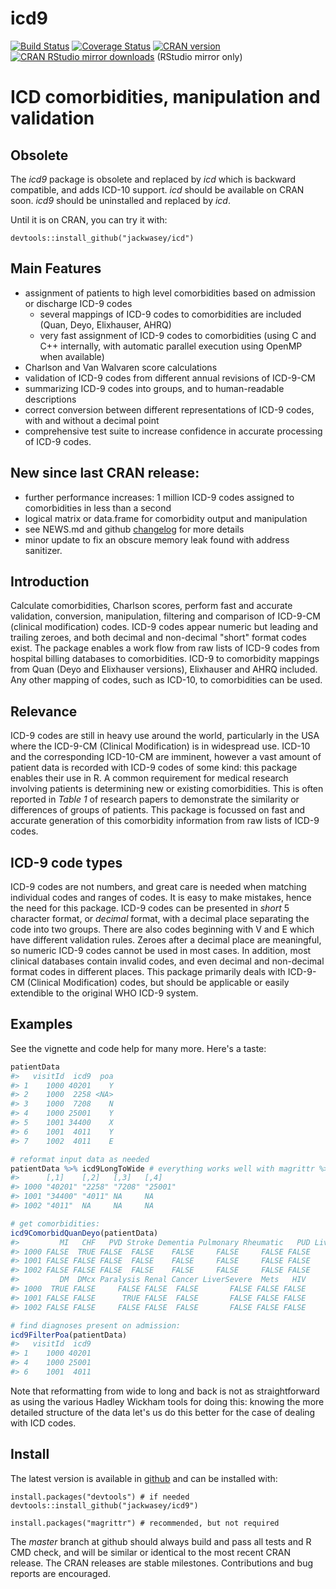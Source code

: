 <!--
Copyright (C) 2014 - 2016  Jack O. Wasey

This file is part of icd9.

icd9 is free software: you can redistribute it and/or modify
it under the terms of the GNU General Public License as published by
the Free Software Foundation, either version 3 of the License, or
(at your option) any later version.

icd9 is distributed in the hope that it will be useful,
but WITHOUT ANY WARRANTY; without even the implied warranty of
MERCHANTABILITY or FITNESS FOR A PARTICULAR PURPOSE. See the
GNU General Public License for more details.

You should have received a copy of the GNU General Public License
along with icd9. If not, see <http:#www.gnu.org/licenses/>.
-->
<!-- README.md is generated from README.Rmd. Please edit that file and render with rmarkdown::render("README.Rmd")-->
icd9
====

[![Build Status](https://travis-ci.org/jackwasey/icd9.svg?branch=master)](https://travis-ci.org/jackwasey/icd9) [![Coverage Status](https://coveralls.io/repos/github/jackwasey/icd9/badge.svg?branch=master)](https://coveralls.io/r/jackwasey/icd9?branch=master) [![CRAN version](http://www.r-pkg.org/badges/version/icd9)](https://cran.r-project.org/package=icd9) [![CRAN RStudio mirror downloads](http://cranlogs.r-pkg.org/badges/icd9)](https://cran.r-project.org/package=icd9) (RStudio mirror only)

ICD comorbidities, manipulation and validation
==============================================

Obsolete
--------

The *icd9* package is obsolete and replaced by *icd* which is backward compatible, and adds ICD-10 support. *icd* should be available on CRAN soon. *icd9* should be uninstalled and replaced by *icd*.

Until it is on CRAN, you can try it with:

    devtools::install_github("jackwasey/icd")

Main Features
-------------

-   assignment of patients to high level comorbidities based on admission or discharge ICD-9 codes
    -   several mappings of ICD-9 codes to comorbidities are included (Quan, Deyo, Elixhauser, AHRQ)
    -   very fast assignment of ICD-9 codes to comorbidities (using C and C++ internally, with automatic parallel execution using OpenMP when available)
-   Charlson and Van Walvaren score calculations
-   validation of ICD-9 codes from different annual revisions of ICD-9-CM
-   summarizing ICD-9 codes into groups, and to human-readable descriptions
-   correct conversion between different representations of ICD-9 codes, with and without a decimal point
-   comprehensive test suite to increase confidence in accurate processing of ICD-9 codes.

New since last CRAN release:
----------------------------

-   further performance increases: 1 million ICD-9 codes assigned to comorbidities in less than a second
-   logical matrix or data.frame for comorbidity output and manipulation
-   see NEWS.md and github [changelog](https://github.com/jackwasey/icd9/commits/master) for more details
-   minor update to fix an obscure memory leak found with address sanitizer.

Introduction
------------

Calculate comorbidities, Charlson scores, perform fast and accurate validation, conversion, manipulation, filtering and comparison of ICD-9-CM (clinical modification) codes. ICD-9 codes appear numeric but leading and trailing zeroes, and both decimal and non-decimal "short" format codes exist. The package enables a work flow from raw lists of ICD-9 codes from hospital billing databases to comorbidities. ICD-9 to comorbidity mappings from Quan (Deyo and Elixhauser versions), Elixhauser and AHRQ included. Any other mapping of codes, such as ICD-10, to comorbidities can be used.

Relevance
---------

ICD-9 codes are still in heavy use around the world, particularly in the USA where the ICD-9-CM (Clinical Modification) is in widespread use. ICD-10 and the corresponding ICD-10-CM are imminent, however a vast amount of patient data is recorded with ICD-9 codes of some kind: this package enables their use in R. A common requirement for medical research involving patients is determining new or existing comorbidities. This is often reported in *Table 1* of research papers to demonstrate the similarity or differences of groups of patients. This package is focussed on fast and accurate generation of this comorbidity information from raw lists of ICD-9 codes.

ICD-9 code types
----------------

ICD-9 codes are not numbers, and great care is needed when matching individual codes and ranges of codes. It is easy to make mistakes, hence the need for this package. ICD-9 codes can be presented in *short* 5 character format, or *decimal* format, with a decimal place separating the code into two groups. There are also codes beginning with V and E which have different validation rules. Zeroes after a decimal place are meaningful, so numeric ICD-9 codes cannot be used in most cases. In addition, most clinical databases contain invalid codes, and even decimal and non-decimal format codes in different places. This package primarily deals with ICD-9-CM (Clinical Modification) codes, but should be applicable or easily extendible to the original WHO ICD-9 system.

Examples
--------

See the vignette and code help for many more. Here's a taste:

``` r
patientData
#>   visitId  icd9  poa
#> 1    1000 40201    Y
#> 2    1000  2258 <NA>
#> 3    1000  7208    N
#> 4    1000 25001    Y
#> 5    1001 34400    X
#> 6    1001  4011    Y
#> 7    1002  4011    E

# reformat input data as needed
patientData %>% icd9LongToWide # everything works well with magrittr %>%
#>      [,1]    [,2]   [,3]   [,4]   
#> 1000 "40201" "2258" "7208" "25001"
#> 1001 "34400" "4011" NA     NA     
#> 1002 "4011"  NA     NA     NA

# get comorbidities:
icd9ComorbidQuanDeyo(patientData)
#>         MI   CHF   PVD Stroke Dementia Pulmonary Rheumatic   PUD LiverMild
#> 1000 FALSE  TRUE FALSE  FALSE    FALSE     FALSE     FALSE FALSE     FALSE
#> 1001 FALSE FALSE FALSE  FALSE    FALSE     FALSE     FALSE FALSE     FALSE
#> 1002 FALSE FALSE FALSE  FALSE    FALSE     FALSE     FALSE FALSE     FALSE
#>         DM  DMcx Paralysis Renal Cancer LiverSevere  Mets   HIV
#> 1000  TRUE FALSE     FALSE FALSE  FALSE       FALSE FALSE FALSE
#> 1001 FALSE FALSE      TRUE FALSE  FALSE       FALSE FALSE FALSE
#> 1002 FALSE FALSE     FALSE FALSE  FALSE       FALSE FALSE FALSE

# find diagnoses present on admission:
icd9FilterPoa(patientData)
#>   visitId  icd9
#> 1    1000 40201
#> 4    1000 25001
#> 6    1001  4011
```

Note that reformatting from wide to long and back is not as straightforward as using the various Hadley Wickham tools for doing this: knowing the more detailed structure of the data let's us do this better for the case of dealing with ICD codes.

Install
-------

The latest version is available in [github](https://github.com/jackwasey/icd9) and can be installed with:

    install.packages("devtools") # if needed
    devtools::install_github("jackwasey/icd9")

    install.packages("magrittr") # recommended, but not required

The *master* branch at github should always build and pass all tests and R CMD check, and will be similar or identical to the most recent CRAN release. The CRAN releases are stable milestones. Contributions and bug reports are encouraged.
